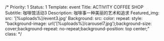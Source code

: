 /*
Priority: 1
Status: 1
Template: event
Title: ACTIVITY COFFEE SHOP
Subtitle: 咖啡馆活动3
Description: 咖啡事一种美丽的艺术和追求
Featured_img:
  src: '[%uploads%]/event3.jpg'
Background:
  src: 
  color: 
  repeat: 
  style: "background-image: url('[%uploads%]/carousel7.jpg');background-size: cover;background-repeat: no-repeat;background-position: top center;"
  class: 
*/
